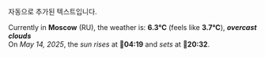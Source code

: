 
자동으로 추가된 텍스트입니다.

<!--START_SECTION:weather:moscow-->
Currently in **Moscow** (RU), the weather is: **6.3°C** (feels like **3.7°C**), ***overcast clouds***<br/>
On *May 14, 2025*, the *sun rises* at 🌅**04:19** and *sets* at 🌇**20:32**.
<!--END_SECTION:weather-->
